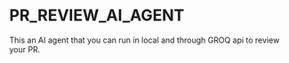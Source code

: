 # PR_REVIEW_AI_AGENT
This an AI agent that you can run in local and through GROQ api to review your PR.
